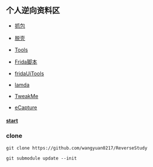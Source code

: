 
## 个人逆向资料区

- [抓包](capture/README.md)

- [脱壳](Dump/README.md)

- [Tools](Tools/README.md) 

- [Frida脚本](https://github.com/wangyuan0217/frida_trump)

- [fridaUiTools](https://github.com/dqzg12300/fridaUiTools)

- [lamda](https://github.com/rev1si0n/lamda)

- [TweakMe](https://github.com/liaoguobao/TweakMe)

- [eCapture](https://github.com/gojue/ecapture)



####  [start](start.md) 


### clone

`git clone https://github.com/wangyuan0217/ReverseStudy`

`git submodule update --init`